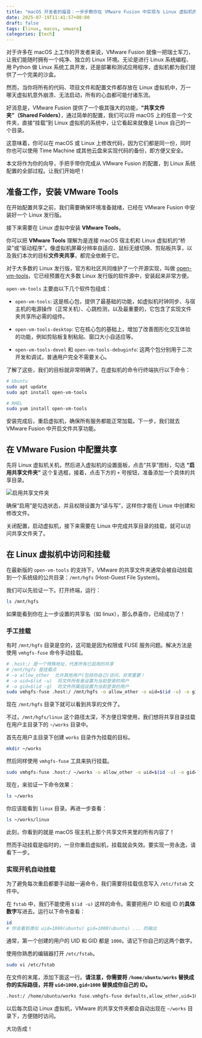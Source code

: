 ```yaml
---
title: "macOS 开发者的福音：一步步教你在 VMware Fusion 中实现与 Linux 虚拟机的文件共享"
date: 2025-07-19T11:41:57+08:00
draft: false
tags: [linux, macos, vmware]
categories: [tech]
---
```

对于许多在 macOS 上工作的开发者来说，VMware Fusion 就像一把瑞士军刀，让我们能随时拥有一个纯净、独立的 Linux 环境。无论是进行 Linux 系统编程、用 Python 做 Linux 系统工具开发，还是部署和测试应用程序，虚拟机都为我们提供了一个完美的沙盒。

然而，当你将所有的代码、项目文件和配置文件都存放在 Linux 虚拟机中，万一哪天虚拟机意外崩溃、无法启动，所有的心血都可能付诸东流。

好消息是，VMware Fusion 提供了一个极其强大的功能，**“共享文件夹”（Shared Folders）**，通过简单的配置，我们可以将 macOS 上的任意一个文件夹，直接“挂载”到 Linux 虚拟机的系统中，让它看起来就像是 Linux 自己的一个目录。

这意味着，你可以在 macOS 或 Linux 上修改代码，因为它们都是同一份，同时你也可以使用 Time Machine 或其他云盘来实现代码的备份，即方便又安全。

本文将作为你的向导，手把手带你完成从 VMware Fusion 的配置，到 Linux 系统配置的全部过程。让我们开始吧！

## 准备工作，安装 VMware Tools

在开始配置共享之前，我们需要确保环境准备就绪，已经在 VMware Fusion 中安装好一个 Linux 发行版。

接下来需要在 Linux 虚拟中安装 **VMware Tools**。

你可以把 **VMware Tools** 理解为是连接 macOS 宿主机和 Linux 虚拟机的“桥梁”或“驱动程序”。像虚拟机屏幕分辨率自适应、鼠标无缝切换、剪贴板共享，以及我们本次的目标**文件夹共享**，都完全依赖于它。

对于大多数的 Linux 发行版，官方和社区共同维护了一个开源实现，叫做 [open-vm-tools](https://github.com/vmware/open-vm-tools)，它已经预置在大多数 Linux 发行版的软件源中，安装起来非常方便。

`open-vm-tools` 主要由以下几个软件包组成：

*   `open-vm-tools`: 这是核心包，提供了最基础的功能，如虚拟机时钟同步、与宿主机的电源操作（正常关机）、心跳检测，以及最重要的，它包含了实现文件夹共享所必需的组件。

*   `open-vm-tools-desktop`: 它在核心包的基础上，增加了改善图形化交互体验的功能，例如剪贴板复制粘贴、窗口大小自适应等。

*   `open-vm-tools-devel` 和 `open-vm-tools-debuginfo`: 这两个包分别用于二次开发和调试，普通用户完全不需要关心。

了解了这些，我们的目标就非常明确了。在虚拟机的命令行终端执行以下命令：

```bash
# Ubuntu
sudo apt update
sudo apt install open-vm-tools

# RHEL
sudo yum install open-vm-tools
```

安装完成后，重启虚拟机，确保所有服务都能正常加载。下一步，我们就去 VMware Fusion 中开启文件共享功能。

## 在 VMware Fusion 中配置共享

先将 Linux 虚拟机关机，然后进入虚拟机的设置面板，点击“共享”图标，勾选 **“启用共享文件夹”** 这个复选框，接着，点击下方的 `+` 号按钮，准备添加一个具体的共享目录。

![启用共享文件夹](https://cdn.mahaoliang.tech/2024/202507191233366.png)

确保“启用”是勾选状态，并且权限设置为“读与写”，这样你才能在 Linux 中创建和修改文件。

关闭配置，启动虚拟机，接下来需要在 Linux 中完成共享目录的挂载，就可以访问共享文件夹了。

## 在 Linux 虚拟机中访问和挂载

在最新版的 `open-vm-tools` 的支持下，VMware 的共享文件夹通常会被自动挂载到一个系统级的公共目录：`/mnt/hgfs` (Host-Guest File System)。

我们可以先验证一下。打开终端，运行：

```bash
ls /mnt/hgfs
```

如果能看到你在上一步设置的共享名（如 linux），那么恭喜你，已经成功了！

### 手工挂载

有时 `/mnt/hgfs` 目录是空的，这可能是因为权限或 FUSE 服务问题。解决方法是使用 `vmhgfs-fuse` 命令手动挂载。

```bash
# .host:/ 是一个特殊地址，代表所有已启用的共享
# /mnt/hgfs 是挂载点
# -o allow_other  允许其他用户(包括你自己)访问，非常重要！
# -o uid=$(id -u)  将文件所有者设置为当前登录的用户
# -o gid=$(id -g)  将文件所属组设置为当前登录的用户
sudo vmhgfs-fuse .host:/ /mnt/hgfs -o allow_other -o uid=$(id -u) -o gid=$(id -g)
```

现在 `/mnt/hgfs` 目录下就可以看到共享的文件了。

不过，`/mnt/hgfs/linux` 这个路径太深，不方便日常使用，我们想将共享目录挂载在用户主目录下的 `~/works` 目录中。

首先在用户主目录下创建 `works` 目录作为挂载的目标。

```bash
mkdir ~/works
```

然后同样使用 `vmhgfs-fuse` 工具来执行挂载。

```bash
sudo vmhgfs-fuse .host:/ ~/works -o allow_other -o uid=$(id -u) -o gid=$(id -g)
```

现在，来验证一下命令效果：

```bash
ls ~/works
```

你应该能看到 `linux` 目录。再进一步查看：

```bash
ls ~/works/linux
```

此刻，你看到的就是 macOS 宿主机上那个共享文件夹里的所有内容了！

然而手动挂载是临时的，一旦你重启虚拟机，挂载就会失效。要实现一劳永逸，请看下一步。

### 实现开机自动挂载

为了避免每次重启都要手动敲一遍命令，我们需要将挂载信息写入 `/etc/fstab` 文件中。

在 `fstab` 中，我们不能使用 `$(id -u)` 这样的命令。需要把用户 ID 和组 ID 的**具体数字**写进去。运行以下命令查看：

```bash
id
# 你会看到类似 uid=1000(ubuntu) gid=1000(ubuntu) ... 的输出
```

通常，第一个创建的用户的 UID 和 GID 都是 `1000`。请记下你自己的这两个数字。

使用你熟悉的编辑器打开 `/etc/fstab`。

```bash
sudo vi /etc/fstab
```

在文件的末尾，添加下面这一行。**请注意，你需要将 `/home/ubuntu/works` 替换成你的实际路径，并将 `uid=1000,gid=1000` 替换成你自己的 ID。**

```bash
.host:/ /home/ubuntu/works fuse.vmhgfs-fuse defaults,allow_other,uid=1000,gid=1000 0 0
```

以后每次启动 Linux 虚拟机，VMware 的共享文件夹都会自动出现在 `~/works` 目录下，方便随时访问。

大功告成！